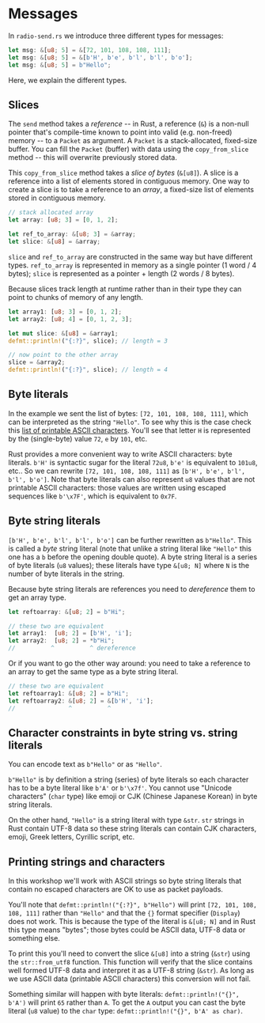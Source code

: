 # Messages

In `radio-send.rs` we introduce three different types for messages: 

``` rust
let msg: &[u8; 5] = &[72, 101, 108, 108, 111];
let msg: &[u8; 5] = &[b'H', b'e', b'l', b'l', b'o'];
let msg: &[u8; 5] = b"Hello";
```
Here, we explain the different types. 

## Slices

The `send` method takes a *reference* -- in Rust, a reference (`&`) is a non-null pointer that's compile-time known to point into valid (e.g. non-freed) memory --  to a `Packet` as argument. A `Packet` is a stack-allocated, fixed-size buffer. You can fill the `Packet` (buffer) with data using the `copy_from_slice` method -- this will overwrite previously stored data.

This `copy_from_slice` method takes a *slice of bytes* (`&[u8]`). A slice is a reference into a list of elements stored in contiguous memory. One way to create a slice is to take a reference to an *array*, a fixed-size list of elements stored in contiguous memory.

``` rust
// stack allocated array
let array: [u8; 3] = [0, 1, 2];

let ref_to_array: &[u8; 3] = &array;
let slice: &[u8] = &array;
```

`slice` and `ref_to_array` are constructed in the same way but have different types. `ref_to_array` is represented in memory as a single pointer (1 word / 4 bytes); `slice` is represented as a pointer + length (2 words / 8 bytes).

Because slices track length at runtime rather than in their type they can point to chunks of memory of any length.

``` rust
let array1: [u8; 3] = [0, 1, 2];
let array2: [u8; 4] = [0, 1, 2, 3];

let mut slice: &[u8] = &array1;
defmt::println!("{:?}", slice); // length = 3

// now point to the other array
slice = &array2;
defmt::println!("{:?}", slice); // length = 4
```

## Byte literals

In the example we sent the list of bytes: `[72, 101, 108, 108, 111]`, which can be interpreted as the string `"Hello"`. To see why this is the case check this [list of printable ASCII characters][ascii]. You'll see that letter `H` is represented by the (single-byte) value `72`, `e` by `101`, etc.

[ascii]: https://en.wikipedia.org/wiki/ASCII#Printable_characters

Rust provides a more convenient way to write ASCII characters: byte literals. `b'H'` is syntactic sugar for the literal `72u8`, `b'e'` is equivalent to `101u8`, etc.. So we can rewrite `[72, 101, 108, 108, 111]` as `[b'H', b'e', b'l', b'l', b'o']`. Note that byte literals can also represent `u8` values that are not printable ASCII characters: those values are written using escaped sequences like `b'\x7F'`, which is equivalent to `0x7F`.

## Byte string literals

`[b'H', b'e', b'l', b'l', b'o']` can be further rewritten as `b"Hello"`. This is called a *byte* string literal (note that unlike a string literal like `"Hello"` this one has a `b` before the opening double quote). A byte string literal is a series of byte literals (`u8` values); these literals have type `&[u8; N]` where `N` is the number of byte literals in the string.

Because byte string literals are references you need to *dereference* them to get an array type.

``` rust
let reftoarray: &[u8; 2] = b"Hi";

// these two are equivalent
let array1:  [u8; 2] = [b'H', 'i'];
let array2:  [u8; 2] = *b"Hi";
//          ^          ^ dereference
```

Or if you want to go the other way around: you need to take a reference to an array to get the same type as a byte string literal.

``` rust
// these two are equivalent
let reftoarray1: &[u8; 2] = b"Hi";
let reftoarray2: &[u8; 2] = &[b'H', 'i'];
//               ^          ^
```
## Character constraints in byte string vs. string literals

You can encode text as `b"Hello"` or as `"Hello"`.

`b"Hello"` is by definition a string (series) of byte literals so each character has to be a byte literal like `b'A'` or `b'\x7f'`. You cannot use "Unicode characters" (`char` type) like emoji or CJK (Chinese Japanese Korean) in byte string literals.

On the other hand, `"Hello"` is a string literal with type `&str`. `str` strings in Rust contain UTF-8 data so these string literals can contain CJK characters, emoji, Greek letters, Cyrillic script, etc.

## Printing strings and characters

In this workshop we'll work with ASCII strings so byte string literals that contain no escaped characters are OK to use as packet payloads.

You'll note that `defmt::println!("{:?}", b"Hello")` will print `[72, 101, 108, 108, 111]` rather than `"Hello"` and that the `{}` format specifier (`Display`) does not work. This is because the type of the literal is `&[u8; N]` and in Rust this type means "bytes"; those bytes could be ASCII data, UTF-8 data or something else.

To print this you'll need to convert the slice `&[u8]` into a string (`&str`) using the `str::from_utf8` function. This function will verify that the slice contains well formed UTF-8 data and interpret it as a UTF-8 string (`&str`). As long as we use ASCII data (printable ASCII characters) this conversion will not fail.

Something similar will happen with byte literals: `defmt::println!("{}", b'A')` will print `65` rather than `A`. To get the `A` output you can cast the byte literal (`u8` value) to the `char` type: `defmt::println!("{}", b'A' as char)`.